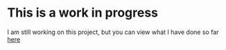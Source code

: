 # This is a work in progress

I am still working on this project, but you can view what I have done so far
[here](http://htmlpreview.github.io/?https://github.com/enyeartj/udacity-dand-eda-project/blob/master/campaignFinance.html)